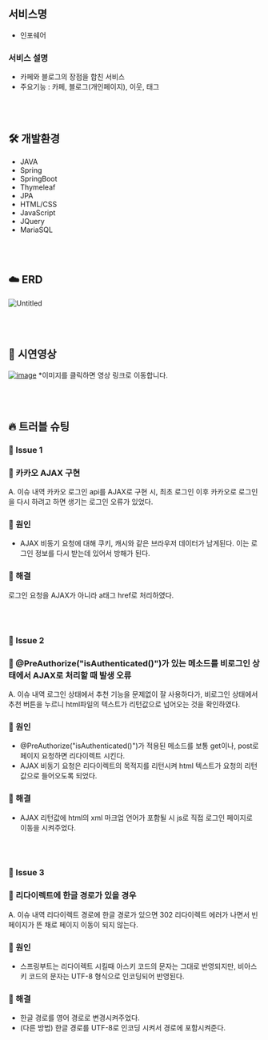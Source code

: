## 서비스명
- 인포쉐어
### 서비스 설명
- 카페와 블로그의 장점을 합친 서비스
- 주요기능 : 카페, 블로그(개인페이지), 이웃, 태그

<br />
<br/>


## 🛠 개발환경
- JAVA
- Spring
- SpringBoot
- Thymeleaf
- JPA
- HTML/CSS
- JavaScript
- JQuery
- MariaSQL

<br/>
<br/>

## ☁️ ERD

![Untitled](https://github.com/user-attachments/assets/71599c3d-a1a5-458a-bc4d-063caa7723d6)

<br>
<br>

## 👀 시연영상
[![image](https://github.com/user-attachments/assets/21e2aa44-66ac-4880-9ee8-93bf24cb0fc9)](https://youtu.be/dMoc0QNOYU8)
*이미지를 클릭하면 영상 링크로 이동합니다. 

<br>
<br>

## 🔥 트러블 슈팅

### 🚨 Issue 1
### 🚧 카카오 AJAX 구현
A. 이슈 내역
카카오 로그인 api를 AJAX로 구현 시, 최초 로그인 이후 카카오로 로그인을 다시 하려고 하면 생기는 로그인 오류가 있었다. 
### 🛑 원인
- AJAX 비동기 요청에 대해 쿠키, 캐시와 같은 브라우저 데이터가 남게된다. 이는 로그인 정보를 다시 받는데 있어서 방해가 된다.
### 🚥 해결
  로그인 요청을 AJAX가 아니라 a태그 href로 처리하였다.
  
<br>
<br>

### 🚨 Issue 2
### 🚧 @PreAuthorize("isAuthenticated()")가 있는 메소드를 비로그인 상태에서 AJAX로 처리할 때 발생 오류
A. 이슈 내역
로그인 상태에서 추천 기능을 문제없이 잘 사용하다가, 비로그인 상태에서 추천 버튼을 누르니 html파일의 텍스트가 리턴값으로 넘어오는 것을 확인하였다. 
### 🛑 원인
- @PreAuthorize("isAuthenticated()")가 적용된 메소드를 보통 get이나, post로 페이지 요청하면 리다이렉트 시킨다.
- AJAX 비동기 요청은 리다이렉트의 목적지를 리턴시켜 html 텍스트가 요청의 리턴값으로 들어오도록 되었다.
### 🚥 해결
- AJAX 리턴값에 html의 xml 마크업 언어가 포함될 시 js로 직접 로그인 페이지로 이동을 시켜주었다.

<br>
<br>

### 🚨 Issue 3
### 🚧 리다이렉트에 한글 경로가 있을 경우
A. 이슈 내역
리다이렉트 경로에 한글 경로가 있으면 302 리다이렉트 에러가 나면서 빈페이지가 뜬 채로 페이지 이동이 되지 않는다. 
### 🛑 원인
- 스프링부트는 리다이렉트 시킬때 아스키 코드의 문자는 그대로 반영되지만, 비아스키 코드의 문자는 UTF-8 형식으로 인코딩되어 반영된다.
### 🚥 해결
- 한글 경로를 영어 경로로 변경시켜주었다.
- (다른 방법) 한글 경로를 UTF-8로 인코딩 시켜서 경로에 포함시켜준다.
